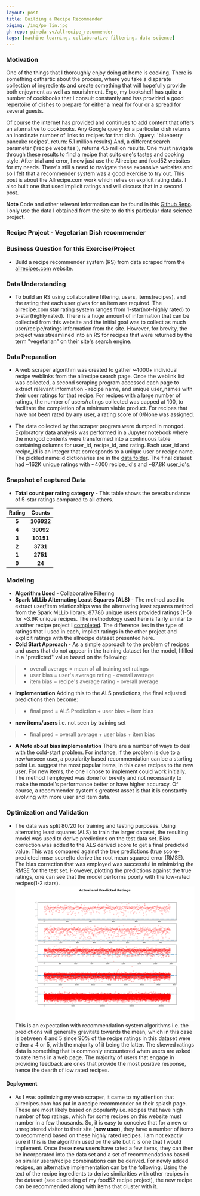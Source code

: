 ```yaml
---
layout: post
title: Building a Recipe Recommender
bigimg: /img/po_lin.jpg
gh-repo: pineda-vv/allrecipe_recommender
tags: [machine learning, collaborative filtering, data science]
---
```


### **Motivation**

One of the things that I thoroughly enjoy doing at home is cooking. There is something cathartic about the process, where you take a disparate collection of ingredients and create something that will hopefully provide both enjoyment as well as nourishment. Ergo, my bookshelf has quite a number of cookbooks that I consult constantly and has provided a good repertoire of dishes to prepare for either a meal for four or a spread for several guests.

Of course the internet has provided and continues to add content that offers an alternative to cookbooks. Any Google query for a particular dish returns an inordinate number of links to recipes for that dish.
(query: 'blueberry pancake recipes'. return: 5.1 million results) And, a different search parameter ('recipe websites'), returns 4.5 million results. One must navigate through these results to find a recipe that suits one's tastes and cooking style. After trial and error, I now just use the Allrecipe and food52 websites for my needs. There's still a need to navigate these expansive websites and so I felt that a recommender system was a good exercise to try out. This post is about the Allrecipe.com work which relies on explicit rating data. I also built one that used implicit ratings and will discuss that in a second post.

**Note** Code and other relevant information can be found in this [Github Repo](https://github.com/pineda-vv/allrecipe_recommender). I only use the data I obtained from the site to do this particular data science project.

### Recipe Project - Vegetarian Dish recommender
### Business Question for this Exercise/Project
* Build a recipe recommender system (RS) from data scraped from the [allrecipes.com](allrecipes.com) website.

### Data Understanding
* To build an RS using collaborative filtering, users, items(recipes), and the rating that each user gives for an item are required.  The allrecipe.com star rating system ranges from 1-star(not-highly rated) to 5-star(highly rated).   There is a huge amount of information that can be collected from this website and the initial goal was to collect as much user/recipe/ratings information from the site. However, for brevity, the project was streamlined into an RS for recipes that were returned by the term "vegetarian" on their site's search engine.  

### Data Preparation
* A web scraper algorithm was created to gather ~4000+ individual recipe weblinks from the allrecipe search page.  Once the weblink list was collected, a second scraping program accessed each page to extract relevant information - recipe name, and unique user_names with their user ratings for that recipe.  For recipes with a large number of ratings, the number of users/ratings collected was capped at 100, to facilitate the completion of a minimum viable product. For recipes that have not been rated by any user, a rating score of 0/None was assigned.

* The data collected by the scraper program were dumped in mongod.  Exploratory data analysis was performed in a Jupyter notebook where the mongod contents were transformed into a continuous table containing columns for user_id, recipe_id, and rating.  Each user_id and recipe_id is an integer that corresponds to a unique user or recipe name. The pickled name:id dictionaries are in the [data folder](https://github.com/pineda-vv/allrecipe_recommender/tree/master/data). The final dataset had ~162K unique ratings with ~4000 recipe_id's and ~87.8K user_id's.

### Snapshot of captured Data

* **Total count per rating category** - This table shows the overabundance of 5-star ratings compared to all others.

| **Rating** | **Counts** |
|:---:|:---:|
| **5** | **106922** |
| **4** | **39092** |
| **3** | **10151** |
| **2** | **3731** |
| **1** | **2751** |
| **0** | **24** |


### **Modeling**
* **Algorithm Used** - Collaborative Filtering
* **Spark MLLib Alternating Least Squares (ALS)** - The method used to extract user/item relationships was the alternating least squares method from the Spark MLLib library. 87786 unique users provided ratings (1-5) for ~3.9K unique recipes.  The methodology used here is fairly similar to another recipe project I [completed](https://github.com/pineda-vv/Data-Science-Projects/blob/master/recipe_project/README.md). The difference lies in the type of ratings that I used in each, implicit ratings in the other project and explicit ratings with the allrecipe dataset presented here.
* **Cold Start Approach** - As a simple approach to the problem of recipes and users that do not appear in the training dataset for the model, I filled in a "predicted" value based on the following:
> * overall average = mean of all training set ratings
> * user bias = user's average rating - overall average
> * item bias = recipe's average rating - overall average

* **Implementation** Adding this to the ALS predictions, the final adjusted predictions then become:

> * final pred = ALS Prediction + user bias + item bias

* **new items/users** i.e. not seen by training set

> * final pred = overall average + user bias + item bias

* **A Note about bias implementation** There are a number of ways to deal with the cold-start problem.  For instance, if the problem is due to a new/unseen user, a popularity based recommendation can be a starting point i.e. suggest the most popular items, in this case recipes to the new user.  For new items, the one I chose to implement could work initially.  The method I employed was done for brevity and not necessarily to make the model's performance better or have higher accuracy. Of course, a recommender system's greatest asset is that it is constantly evolving with more user and item data.

### Optimization and Validation

* The data was split 80/20 for training and testing purposes. Using alternating least squares (ALS) to train the larger dataset, the resulting model was used to derive predictions on the test data set.  Bias correction was added to the ALS derived score to get a final predicted value. This was compared against the true predictions (true score-predicted rmse_score)to derive the root mean squared error (RMSE). The bias correction that was employed was successful in minimizing the RMSE for the test set. However, plotting the predictions against the true ratings, one can see that the model performs poorly with the low-rated recipes(1-2 stars). ![alt text](../img/evaluate.png) This is an expectation with recommendation system algorithms i.e. the predictions will generally gravitate towards the mean, which in this case is between 4 and 5 since 90% of the recipe ratings in this dataset were either a 4 or 5, with the majority of it being the latter. The skewed ratings data is something that is commonly encountered when users are asked to rate items in a web page. The majority of users that engage in providing feedback are ones that provide the most positive response, hence the dearth of low rated recipes.

#### Deployment
* As I was optimizing my web scraper, it came to my attention that allrecipes.com has put in a recipe recommender on their splash page. These are most likely based on popularity i.e. recipes that have high number of top ratings, which for some recipes on this website must number in a few thousands. So, it is easy to conceive that for a new or unregistered visitor to their site (**new user**), they have a number of items to recommend based on these highly rated recipes. I am not exactly sure if this is the algorithm used on the site but it is one that I would implement. Once these **new users** have rated a few items, they can then be incorporated into the data set and a set of recommendations based on similar users/recipe combinations can be derived. For newly added recipes, an alternative implementation can be the following. Using the text of the recipe ingredients to derive similarities with other recipes in the dataset (see clustering of my food52 recipe project), the new recipe can be recommended along with items that cluster with it.
